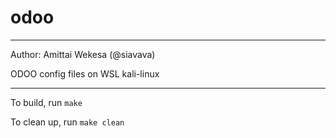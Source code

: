# odoo

***

Author: Amittai Wekesa (@siavava)

ODOO config files on WSL kali-linux

***

To build, run `make`

To clean up, run `make clean`
